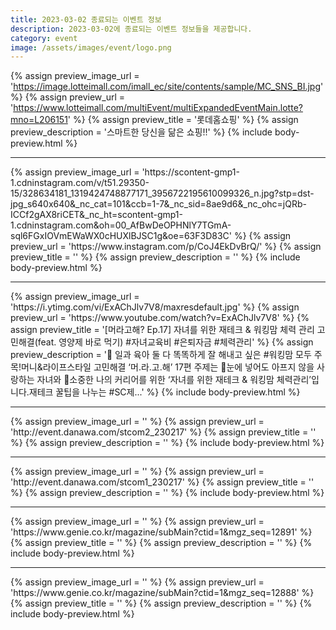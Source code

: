 ```yaml
---
title: 2023-03-02 종료되는 이벤트 정보
description: 2023-03-02에 종료되는 이벤트 정보들을 제공합니다.
category: event
image: /assets/images/event/logo.png
---
```

{% assign preview_image_url = 'https://image.lotteimall.com/imall_ec/site/contents/sample/MC_SNS_BI.jpg' %}
{% assign preview_url = 'https://www.lotteimall.com/multiEvent/multiExpandedEventMain.lotte?mno=L206151' %}
{% assign preview_title = '롯데홈쇼핑' %}
{% assign preview_description = '스마트한 당신을 닮은 쇼핑!!' %}
{% include body-preview.html %}
<hr>{% assign preview_image_url = 'https://scontent-gmp1-1.cdninstagram.com/v/t51.29350-15/328634181_1319424748877171_3956722195610099326_n.jpg?stp=dst-jpg_s640x640&amp;_nc_cat=101&amp;ccb=1-7&amp;_nc_sid=8ae9d6&amp;_nc_ohc=jQRb-ICCf2gAX8riCET&amp;_nc_ht=scontent-gmp1-1.cdninstagram.com&amp;oh=00_AfBwDeOPHNlY7TGmA-sql6FGxIOVmEWaWX0cHUXlBJSC1g&amp;oe=63F3D83C' %}
{% assign preview_url = 'https://www.instagram.com/p/CoJ4EkDvBrQ/' %}
{% assign preview_title = '' %}
{% assign preview_description = '' %}
{% include body-preview.html %}
<hr>{% assign preview_image_url = 'https://i.ytimg.com/vi/ExAChJlv7V8/maxresdefault.jpg' %}
{% assign preview_url = 'https://www.youtube.com/watch?v=ExAChJlv7V8' %}
{% assign preview_title = '[머라고해? Ep.17] 자녀를 위한 재테크 &amp; 워킹맘 체력 관리 고민해결(feat. 영양제 바로 먹기) #자녀교육비 #은퇴자금 #체력관리' %}
{% assign preview_description = '👀 일과 육아 둘 다 똑똑하게 잘 해내고 싶은 #워킹맘 모두 주목!머니&amp;라이프스타일 고민해결 ‘머.라.고.해’ 17편 주제는  👶눈에 넣어도 아프지 않을 사랑하는 자녀와 🎯소중한 나의 커리어를 위한 ‘자녀를 위한 재테크 &amp; 워킹맘 체력관리’입니다.재테크 꿀팁을 나누는 #SC제...' %}
{% include body-preview.html %}
<hr>{% assign preview_image_url = '' %}
{% assign preview_url = 'http://event.danawa.com/stcom2_230217' %}
{% assign preview_title = '' %}
{% assign preview_description = '' %}
{% include body-preview.html %}
<hr>{% assign preview_image_url = '' %}
{% assign preview_url = 'http://event.danawa.com/stcom1_230217' %}
{% assign preview_title = '' %}
{% assign preview_description = '' %}
{% include body-preview.html %}
<hr>{% assign preview_image_url = '' %}
{% assign preview_url = 'https://www.genie.co.kr/magazine/subMain?ctid=1&mgz_seq=12891' %}
{% assign preview_title = '' %}
{% assign preview_description = '' %}
{% include body-preview.html %}
<hr>{% assign preview_image_url = '' %}
{% assign preview_url = 'https://www.genie.co.kr/magazine/subMain?ctid=1&mgz_seq=12888' %}
{% assign preview_title = '' %}
{% assign preview_description = '' %}
{% include body-preview.html %}